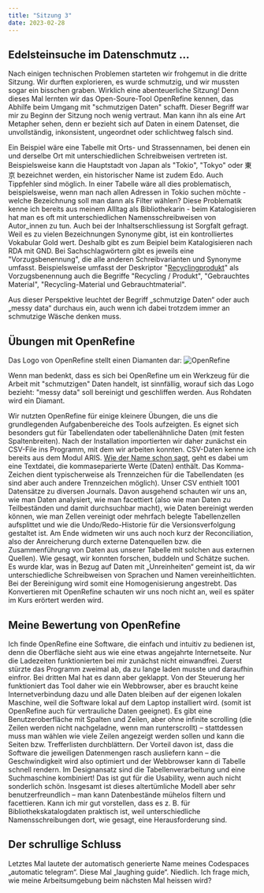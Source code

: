 ```yaml
---
title: "Sitzung 3"
date: 2023-02-28
---
```

## **Edelsteinsuche im Datenschmutz ...** 
Nach einigen technischen Problemen starteten wir frohgemut in die dritte Sitzung. Wir durften explorieren, es wurde schmutzig, und wir mussten sogar ein bisschen graben. Wirklich eine abenteuerliche Sitzung! Denn dieses Mal lernten wir das Open-Soure-Tool OpenRefine kennen, das Abhilfe beim Umgang mit "schmutzigen Daten" schafft. Dieser Begriff war mir zu Beginn der Sitzung noch wenig vertraut. Man kann ihn als eine Art Metapher sehen, denn er bezieht sich auf Daten in einem Datenset, die unvollständig, inkonsistent, ungeordnet oder schlichtweg falsch sind. 

Ein Beispiel wäre eine Tabelle mit Orts- und Strassennamen, bei denen ein und derselbe Ort mit unterschiedlichen Schreibweisen vertreten ist. Beispielsweise kann die Hauptstadt von Japan als "Tokio", "Tokyo" oder 東京 bezeichnet werden, ein historischer Name ist zudem Edo. Auch Tippfehler sind möglich. In einer Tabelle wäre all dies problematisch, beispielsweise, wenn man nach allen Adressen in Tokio suchen möchte - welche Bezeichnung soll man dann als Filter wählen? Diese Problematik kenne ich bereits aus meinem Allltag als Bibliothekarin - beim Katalogisieren hat man es oft mit unterschiedlichen Namensschreibweisen von Autor_innen zu tun. Auch bei der Inhaltserschliessung ist Sorgfalt gefragt. Weil es zu vielen Bezeichnungen Synonyme gibt, ist ein kontrolliertes Vokabular Gold wert. Deshalb gibt es zum Beipiel beim Katalogisieren nach RDA mit GND. Bei Sachschlagwörtern gibt es jeweils eine "Vorzugsbenennung", die alle anderen Schreibvarianten  und Synonyme umfasst. Beispielsweise umfasst der Deskriptor "[Recyclingprodukt](https://portal.dnb.de/opac/opacPresentation?cqlMode=true&reset=true&referrerPosition=0&referrerResultId=sw+all+%22recycling%22%26any%26sg0%26sg1%26sg2%26sg3%26sg4%26sg5%26sg6%26sg7%26sg8%26sg9%26sgB%26sgK%26sgS%26sgX%26sgY%26sgZ&query=idn%3D942258509)" als Vorzugsbenennung auch die Begriffe "Recycling / Produkt", "Gebrauchtes Material", "Recycling-Material und Gebrauchtmaterial". 

Aus dieser Perspektive leuchtet der Begriff „schmutzige Daten“ oder auch „messy data“ durchaus ein, auch wenn ich dabei trotzdem immer an schmutzige Wäsche denken muss.

## **Übungen mit OpenRefine** 
Das Logo von OpenRefine stellt einen Diamanten dar:
![OpenRefine](https://upload.wikimedia.org/wikipedia/commons/b/bd/OpenRefine_logo_%282018-present%29.svg)

Wenn man bedenkt, dass es sich bei OpenRefine um ein Werkzeug für die Arbeit mit "schmutzigen" Daten handelt, ist sinnfällig, worauf sich das Logo bezieht: "messy data" soll bereinigt und geschliffen werden. Aus Rohdaten wird ein Diamant.

Wir nutzten OpenRefine für einige kleinere Übungen, die uns die grundlegenden Aufgabenbereiche des Tools aufzeigten. Es eignet sich besonders gut für Tabellendaten oder tabellenähnliche Daten (mit festen Spaltenbreiten). Nach der Installation importierten wir daher zunächst ein CSV-File ins Programm, mit dem wir arbeiten konnten. CSV-Daten kenne ich bereits aus dem Modul ARIS. [Wie der Name schon sagt](https://de.wikipedia.org/wiki/CSV_(Dateiformat)), geht es dabei um eine Textdatei, die kommaseparierte Werte (Daten) enthält. Das Komma-Zeichen dient typischerweise als Trennzeichen für die Tabellendaten (es sind aber auch andere Trennzeichen möglich). Unser CSV enthielt 1001 Datensätze zu diversen Journals. Davon ausgehend schauten wir uns an, wie man Daten analysiert, wie man facettiert (also wie man Daten zu Teilbeständen und damit durchsuchbar macht), wie Daten bereinigt werden können, wie man Zellen vereinigt oder mehrfach belegte Tabellenzellen aufsplittet und wie die Undo/Redo-Historie für die Versionsverfolgung gestaltet ist. Am Ende widmeten wir uns auch noch kurz der Reconciliation, also der Anreicherung durch externe Datenquellen bzw. die Zusammenführung von Daten aus unserer Tabelle mit solchen aus externen Quellen). Wie gesagt, wir konnten forschen, buddeln und Schätze suchen. Es wurde klar, was in Bezug auf Daten mit „Unreinheiten“ gemeint ist, da wir unterschiedliche Schreibweisen von Sprachen und Namen vereinheitlichten. Bei der Bereinigung wird somit eine Homogenisierung angestrebt. Das Konvertieren mit OpenRefine schauten wir uns noch nicht an, weil es später im Kurs erörtert werden wird.

## **Meine Bewertung von OpenRefine** 
Ich finde OpenRefine eine Software, die einfach und intuitiv zu bedienen ist, denn die Oberfläche sieht aus wie eine etwas angejahrte Internetseite. Nur die Ladezeiten funktionierten bei mir zunächst nicht einwandfrei. Zuerst stürzte das Programm zweimal ab, da zu lange laden musste und daraufhin einfror. Bei dritten Mal hat es dann aber geklappt. Von der Steuerung her funktioniert das Tool daher wie ein Webbrowser, aber es braucht keine Internetverbindung dazu und alle Daten bleiben auf der eigenen lokalen Maschine, weil die Software lokal auf dem Laptop installiert wird. (somit ist OpenRefine auch für vertrauliche Daten geeignet). Es gibt eine Benutzeroberfläche mit Spalten und Zeilen, aber ohne infinite scrolling (die Zeilen werden nicht nachgeladne, wenn man runterscrollt) – stattdessen muss man wählen wie viele Zeilen angezeigt werden sollen und kann die Seiten bzw. Trefferlisten durchblättern. Der Vorteil davon ist, dass die Software die jeweiligen Datenmengen rasch ausliefern kann – die Geschwindigkeit wird also optimiert und der Webbrowser kann di Tabelle schnell rendern. Im Designansatz sind die Tabellenverarbeitung und eine Suchmaschine kombiniert! Das ist gut für die Usability, wenn auch nicht sonderlich schön. Insgesamt ist dieses altertümliche Modell aber sehr benutzerfreundlich – man kann Datenbestände mühelos filtern und facettieren. Kann ich mir gut vorstellen, dass es z. B. für Bibliothekskatalogdaten praktisch ist, weil unterschiedliche Namensschreibungen dort, wie gesagt, eine Herausforderung sind. 

## **Der schrullige Schluss** 
Letztes Mal lautete der automatisch generierte Name meines Codespaces „automatic telegram“. Diese Mal „laughing guide“. Niedlich. Ich frage mich, wie meine Arbeitsumgebung beim nächsten Mal heissen wird?
